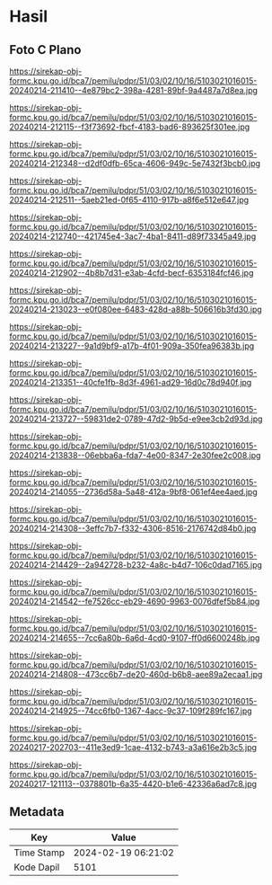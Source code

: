 # Hasil

## Foto C Plano

https://sirekap-obj-formc.kpu.go.id/bca7/pemilu/pdpr/51/03/02/10/16/5103021016015-20240214-211410--4e879bc2-398a-4281-89bf-9a4487a7d8ea.jpg

https://sirekap-obj-formc.kpu.go.id/bca7/pemilu/pdpr/51/03/02/10/16/5103021016015-20240214-212115--f3f73692-fbcf-4183-bad6-893625f301ee.jpg

https://sirekap-obj-formc.kpu.go.id/bca7/pemilu/pdpr/51/03/02/10/16/5103021016015-20240214-212348--d2df0dfb-65ca-4606-949c-5e7432f3bcb0.jpg

https://sirekap-obj-formc.kpu.go.id/bca7/pemilu/pdpr/51/03/02/10/16/5103021016015-20240214-212511--5aeb21ed-0f65-4110-917b-a8f6e512e647.jpg

https://sirekap-obj-formc.kpu.go.id/bca7/pemilu/pdpr/51/03/02/10/16/5103021016015-20240214-212740--421745e4-3ac7-4ba1-8411-d89f73345a49.jpg

https://sirekap-obj-formc.kpu.go.id/bca7/pemilu/pdpr/51/03/02/10/16/5103021016015-20240214-212902--4b8b7d31-e3ab-4cfd-becf-6353184fcf46.jpg

https://sirekap-obj-formc.kpu.go.id/bca7/pemilu/pdpr/51/03/02/10/16/5103021016015-20240214-213023--e0f080ee-6483-428d-a88b-506616b3fd30.jpg

https://sirekap-obj-formc.kpu.go.id/bca7/pemilu/pdpr/51/03/02/10/16/5103021016015-20240214-213227--9a1d9bf9-a17b-4f01-909a-350fea96383b.jpg

https://sirekap-obj-formc.kpu.go.id/bca7/pemilu/pdpr/51/03/02/10/16/5103021016015-20240214-213351--40cfe1fb-8d3f-4961-ad29-16d0c78d940f.jpg

https://sirekap-obj-formc.kpu.go.id/bca7/pemilu/pdpr/51/03/02/10/16/5103021016015-20240214-213727--59831de2-0789-47d2-9b5d-e9ee3cb2d93d.jpg

https://sirekap-obj-formc.kpu.go.id/bca7/pemilu/pdpr/51/03/02/10/16/5103021016015-20240214-213838--06ebba6a-fda7-4e00-8347-2e30fee2c008.jpg

https://sirekap-obj-formc.kpu.go.id/bca7/pemilu/pdpr/51/03/02/10/16/5103021016015-20240214-214055--2736d58a-5a48-412a-9bf8-061ef4ee4aed.jpg

https://sirekap-obj-formc.kpu.go.id/bca7/pemilu/pdpr/51/03/02/10/16/5103021016015-20240214-214308--3effc7b7-f332-4306-8516-2176742d84b0.jpg

https://sirekap-obj-formc.kpu.go.id/bca7/pemilu/pdpr/51/03/02/10/16/5103021016015-20240214-214429--2a942728-b232-4a8c-b4d7-106c0dad7165.jpg

https://sirekap-obj-formc.kpu.go.id/bca7/pemilu/pdpr/51/03/02/10/16/5103021016015-20240214-214542--fe7526cc-eb29-4690-9963-0076dfef5b84.jpg

https://sirekap-obj-formc.kpu.go.id/bca7/pemilu/pdpr/51/03/02/10/16/5103021016015-20240214-214655--7cc6a80b-6a6d-4cd0-9107-ff0d6600248b.jpg

https://sirekap-obj-formc.kpu.go.id/bca7/pemilu/pdpr/51/03/02/10/16/5103021016015-20240214-214808--473cc6b7-de20-460d-b6b8-aee89a2ecaa1.jpg

https://sirekap-obj-formc.kpu.go.id/bca7/pemilu/pdpr/51/03/02/10/16/5103021016015-20240214-214925--74cc6fb0-1367-4acc-9c37-109f289fc167.jpg

https://sirekap-obj-formc.kpu.go.id/bca7/pemilu/pdpr/51/03/02/10/16/5103021016015-20240217-202703--411e3ed9-1cae-4132-b743-a3a616e2b3c5.jpg

https://sirekap-obj-formc.kpu.go.id/bca7/pemilu/pdpr/51/03/02/10/16/5103021016015-20240217-121113--0378801b-6a35-4420-b1e6-42336a6ad7c8.jpg


## Metadata

| Key        | Value               |
| ---------- | ------------------- |
| Time Stamp | 2024-02-19 06:21:02 |
| Kode Dapil | 5101                |



